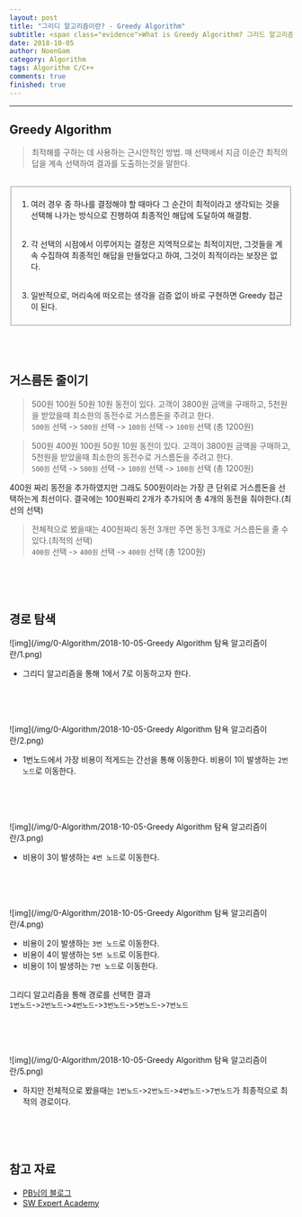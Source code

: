 ```yaml
---
layout: post
title: "그리디 알고리즘이란? - Greedy Algorithm"
subtitle: <span class="evidence">What is Greedy Algorithm? 그리드 알고리즘을 알아보자.</span>
date: 2018-10-05
author: NoonGam
category: Algorithm
tags: Algorithm C/C++
comments: true
finished: true
---
```


---

## Greedy Algorithm

> 최적해를 구하는 데 사용하는 근시안적인 방법. 매 선택에서 지금 이순간 최적의 답을 계속 선택하여 결과를 도출하는것을 말한다.

<br>
<fieldset id="gpg-fieldset">

1. 여러 경우 중 하나를 결정해야 할 때마다 그 순간이 최적이라고 생각되는 것을 선택해 나가는 방식으로 진행하여 최종적인 해답에 도달하여 해결함.<br><br>

2. 각 선택의 시점에서 이루어지는 결정은 지역적으로는 최적이지만, 그것들을 계속 수집하여 최종적인 해답을 만들었다고 하여, 그것이 최적이라는 보장은 없다.<br><br>

3. 일반적으로, 머리속에 떠오르는 생각을 검증 없이 바로 구현하면 Greedy 접근이 된다.

</fieldset>
<br><br><br>



## 거스름돈 줄이기



> 500원 100원 50원 10원 동전이 있다. 고객이 3800원 금액을 구매하고, 5천원을 받았을때
최소한의 동전수로 거스름돈을 주려고 한다.<br>
`500원` 선택 -> `500원` 선택 -> `100원` 선택 -> `100원` 선택  (총 1200원)


> 500원 400원 100원 50원 10원 동전이 있다. 고객이 3800원 금액을 구매하고, 5천원을 받았을때
최소한의 동전수로 거스름돈을 주려고 한다.<br>
`500원` 선택 -> `500원` 선택 -> `100원` 선택 -> `100원` 선택  (총 1200원)

<a>400원 짜리 동전을 추가하였지만 그래도 500원이라는 가장 큰 단위로 거스름돈을 선택하는게 최선이다. 결국에는 100원짜리 2개가 추가되어 총 4개의 동전을 줘야한다.(최선의 선택) </a><br>

> 전체적으로 봤을때는 400원짜리 동전 3개만 주면 동전 3개로 거스름돈을 줄 수 있다.(최적의 선택)<br>
`400원` 선택 -> `400원` 선택 -> `400원` 선택 (총 1200원)

<br><br><br>

## 경로 탐색


![img](/img/0-Algorithm/2018-10-05-Greedy Algorithm 탐욕 알고리즘이란/1.png)
- 그리디 알고리즘을 통해 1에서 7로 이동하고자 한다.

<br><br><br>

![img](/img/0-Algorithm/2018-10-05-Greedy Algorithm 탐욕 알고리즘이란/2.png)
- 1번노드에서 가장 비용이 적게드는 간선을 통해 이동한다.
비용이 1이 발생하는 `2번 노드`로 이동한다.


<br><br><br>

![img](/img/0-Algorithm/2018-10-05-Greedy Algorithm 탐욕 알고리즘이란/3.png)
- 비용이 3이 발생하는 `4번 노드`로 이동한다.


<br><br><br>

![img](/img/0-Algorithm/2018-10-05-Greedy Algorithm 탐욕 알고리즘이란/4.png)
- 비용이 2이 발생하는 `3번 노드`로 이동한다.
- 비용이 4이 발생하는 `5번 노드`로 이동한다.
- 비용이 1이 발생하는 `7번 노드`로 이동한다.
<br><br>

그리디 알고리즘을 통해 경로를 선택한 결과<br>
`1번노드`->`2번노드`->`4번노드`->`3번노드`->`5번노드`->`7번노드`


<br><br><br>

![img](/img/0-Algorithm/2018-10-05-Greedy Algorithm 탐욕 알고리즘이란/5.png)
- 하지만 전체적으로 봤을때는 `1번노드`->`2번노드`->`4번노드`->`7번노드`가 최종적으로
최적의 경로이다.


<br><br><br>

## 참고 자료
* [PB님의 블로그](http://blog.naver.com/PostList.nhn?blogId=foat3376)
* [SW Expert Academy](https://www.swexpertacademy.com)

